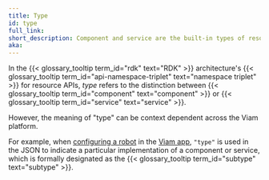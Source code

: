 ```yaml
---
title: Type
id: type
full_link:
short_description: Component and service are the built-in types of resource API the RDK provides.
aka:
---
```


In the {{< glossary_tooltip term_id="rdk" text="RDK" >}} architecture's {{< glossary_tooltip term_id="api-namespace-triplet" text="namespace triplet" >}} for resource APIs, _type_ refers to the distinction between {{< glossary_tooltip term_id="component" text="component" >}} or {{< glossary_tooltip term_id="service" text="service" >}}.

However, the meaning of "type" can be context dependent across the Viam platform.

For example, when [configuring a robot](/build/configure/) in the [Viam app](https://app.viam.com), `"type"` is used in the JSON to indicate a particular implementation of a component or service, which is formally designated as the {{< glossary_tooltip term_id="subtype" text="subtype" >}}.
